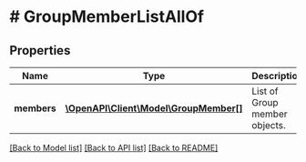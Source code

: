 # # GroupMemberListAllOf

## Properties

Name | Type | Description | Notes
------------ | ------------- | ------------- | -------------
**members** | [**\OpenAPI\Client\Model\GroupMember[]**](GroupMember.md) | List of Group member objects. | [optional]

[[Back to Model list]](../../README.md#models) [[Back to API list]](../../README.md#endpoints) [[Back to README]](../../README.md)

